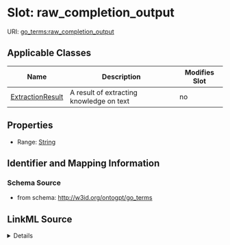 

# Slot: raw_completion_output

URI: [go_terms:raw_completion_output](http://w3id.org/ontogpt/go_termsraw_completion_output)



<!-- no inheritance hierarchy -->





## Applicable Classes

| Name | Description | Modifies Slot |
| --- | --- | --- |
| [ExtractionResult](ExtractionResult.md) | A result of extracting knowledge on text |  no  |







## Properties

* Range: [String](String.md)





## Identifier and Mapping Information







### Schema Source


* from schema: http://w3id.org/ontogpt/go_terms




## LinkML Source

<details>
```yaml
name: raw_completion_output
from_schema: http://w3id.org/ontogpt/go_terms
rank: 1000
alias: raw_completion_output
owner: ExtractionResult
domain_of:
- ExtractionResult
range: string

```
</details>